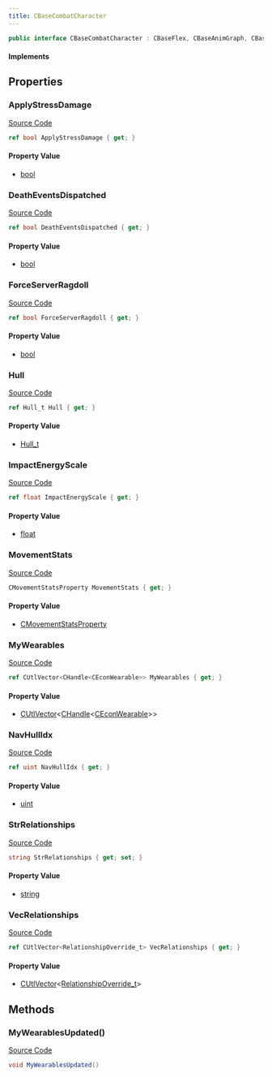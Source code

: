```yaml
---
title: CBaseCombatCharacter
---
```


```csharp
public interface CBaseCombatCharacter : CBaseFlex, CBaseAnimGraph, CBaseModelEntity, CBaseEntity, CEntityInstance, ISchemaClass<CEntityInstance>, ISchemaClass<CBaseEntity>, ISchemaClass<CBaseModelEntity>, ISchemaClass<CBaseAnimGraph>, ISchemaClass<CBaseFlex>, ISchemaClass<CBaseCombatCharacter>, ISchemaField, ISchemaClass, INativeHandle
```

#### Implements

## Properties

### ApplyStressDamage

[Source Code](https://github.com/swiftly-solution/swiftlys2/blob/main/managed/src/SwiftlyS2.Generated/Schemas/Interfaces/CBaseCombatCharacter.cs#L23)

```csharp
ref bool ApplyStressDamage { get; }
```

#### Property Value

- [bool](https://learn.microsoft.com/dotnet/api/system.boolean)

### DeathEventsDispatched

[Source Code](https://github.com/swiftly-solution/swiftlys2/blob/main/managed/src/SwiftlyS2.Generated/Schemas/Interfaces/CBaseCombatCharacter.cs#L25)

```csharp
ref bool DeathEventsDispatched { get; }
```

#### Property Value

- [bool](https://learn.microsoft.com/dotnet/api/system.boolean)

### ForceServerRagdoll

[Source Code](https://github.com/swiftly-solution/swiftlys2/blob/main/managed/src/SwiftlyS2.Generated/Schemas/Interfaces/CBaseCombatCharacter.cs#L17)

```csharp
ref bool ForceServerRagdoll { get; }
```

#### Property Value

- [bool](https://learn.microsoft.com/dotnet/api/system.boolean)

### Hull

[Source Code](https://github.com/swiftly-solution/swiftlys2/blob/main/managed/src/SwiftlyS2.Generated/Schemas/Interfaces/CBaseCombatCharacter.cs#L31)

```csharp
ref Hull_t Hull { get; }
```

#### Property Value

- [Hull_t](/docs/api/shared/schemadefinitions/hull_t)

### ImpactEnergyScale

[Source Code](https://github.com/swiftly-solution/swiftlys2/blob/main/managed/src/SwiftlyS2.Generated/Schemas/Interfaces/CBaseCombatCharacter.cs#L21)

```csharp
ref float ImpactEnergyScale { get; }
```

#### Property Value

- [float](https://learn.microsoft.com/dotnet/api/system.single)

### MovementStats

[Source Code](https://github.com/swiftly-solution/swiftlys2/blob/main/managed/src/SwiftlyS2.Generated/Schemas/Interfaces/CBaseCombatCharacter.cs#L35)

```csharp
CMovementStatsProperty MovementStats { get; }
```

#### Property Value

- [CMovementStatsProperty](/docs/api/shared/schemadefinitions/cmovementstatsproperty)

### MyWearables

[Source Code](https://github.com/swiftly-solution/swiftlys2/blob/main/managed/src/SwiftlyS2.Generated/Schemas/Interfaces/CBaseCombatCharacter.cs#L19)

```csharp
ref CUtlVector<CHandle<CEconWearable>> MyWearables { get; }
```

#### Property Value

- [CUtlVector](/docs/api/-1)<[CHandle](/docs/api/shared/natives/chandle-1)<[CEconWearable](/docs/api/shared/schemadefinitions/ceconwearable)>>

### NavHullIdx

[Source Code](https://github.com/swiftly-solution/swiftlys2/blob/main/managed/src/SwiftlyS2.Generated/Schemas/Interfaces/CBaseCombatCharacter.cs#L33)

```csharp
ref uint NavHullIdx { get; }
```

#### Property Value

- [uint](https://learn.microsoft.com/dotnet/api/system.uint32)

### StrRelationships

[Source Code](https://github.com/swiftly-solution/swiftlys2/blob/main/managed/src/SwiftlyS2.Generated/Schemas/Interfaces/CBaseCombatCharacter.cs#L29)

```csharp
string StrRelationships { get; set; }
```

#### Property Value

- [string](https://learn.microsoft.com/dotnet/api/system.string)

### VecRelationships

[Source Code](https://github.com/swiftly-solution/swiftlys2/blob/main/managed/src/SwiftlyS2.Generated/Schemas/Interfaces/CBaseCombatCharacter.cs#L27)

```csharp
ref CUtlVector<RelationshipOverride_t> VecRelationships { get; }
```

#### Property Value

- [CUtlVector](/docs/api/-1)<[RelationshipOverride_t](/docs/api/shared/schemadefinitions/relationshipoverride_t)>

## Methods

### MyWearablesUpdated()

[Source Code](https://github.com/swiftly-solution/swiftlys2/blob/main/managed/src/SwiftlyS2.Generated/Schemas/Interfaces/CBaseCombatCharacter.cs#L37)

```csharp
void MyWearablesUpdated()
```

